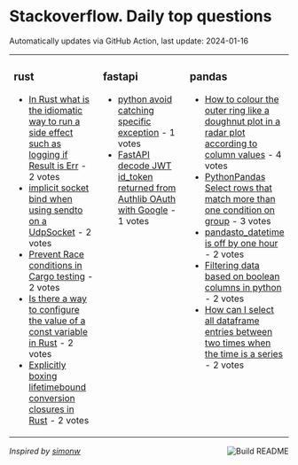 # Stackoverflow. Daily top questions 

Automatically updates via GitHub Action, last update: <!-- date starts -->2024-01-16<!-- date ends -->


<table><tr><td valign="top" width="33%">

### rust
<!-- rust starts -->
* [In Rust what is the idiomatic way to run a side effect such as logging if Result is Err](https://stackoverflow.com/questions/77819863/in-rust-what-is-the-idiomatic-way-to-run-a-side-effect-such-as-logging-if-resu) - 2 votes
* [implicit socket bind when using sendto on a UdpSocket](https://stackoverflow.com/questions/77825558/implicit-socket-bind-when-using-sendto-on-a-udpsocket) - 2 votes
* [Prevent Race conditions in Cargo testing](https://stackoverflow.com/questions/77822727/prevent-race-conditions-in-cargo-testing) - 2 votes
* [Is there a way to configure the value of a const variable in Rust](https://stackoverflow.com/questions/77822706/is-there-a-way-to-configure-the-value-of-a-const-variable-in-rust) - 2 votes
* [Explicitly boxing lifetimebound conversion closures in Rust](https://stackoverflow.com/questions/77819887/explicitly-boxing-lifetime-bound-conversion-closures-in-rust) - 2 votes
<!-- rust ends -->
</td><td valign="top" width="34%">


### fastapi
<!-- fastapi starts -->
* [python avoid catching specific exception](https://stackoverflow.com/questions/77819219/python-avoid-catching-specific-exception) - 1 votes
* [FastAPI decode JWT id_token returned from Authlib OAuth with Google](https://stackoverflow.com/questions/77817323/fastapi-decode-jwt-id-token-returned-from-authlib-oauth-with-google) - 1 votes
<!-- fastapi ends -->
</td><td valign="top" width="34%">


### pandas
<!-- pandas starts -->
* [How to colour the outer ring like a doughnut plot in a radar plot according to column values](https://stackoverflow.com/questions/77824830/how-to-colour-the-outer-ring-like-a-doughnut-plot-in-a-radar-plot-according-to) - 4 votes
* [PythonPandas  Select rows that match more than one condition on group](https://stackoverflow.com/questions/77819360/python-pandas-select-rows-that-match-more-than-one-condition-on-group) - 3 votes
* [pandasto_datetime is off by one hour](https://stackoverflow.com/questions/77820136/pandas-to-datetime-is-off-by-one-hour) - 2 votes
* [Filtering data based on boolean columns in python](https://stackoverflow.com/questions/77825112/filtering-data-based-on-boolean-columns-in-python) - 2 votes
* [How can I select all dataframe entries between two times when the time is a series](https://stackoverflow.com/questions/77818764/how-can-i-select-all-dataframe-entries-between-two-times-when-the-time-is-a-ser) - 2 votes
<!-- pandas ends -->
</td></tr></table>

<a href="https://github.com/hp0404/hp0404/actions"><img src="https://github.com/hp0404/hp0404/workflows/Build%20README/badge.svg" align="right" alt="Build README"></a> <p>*Inspired by  [simonw](https://github.com/simonw/simonw)*</p>
